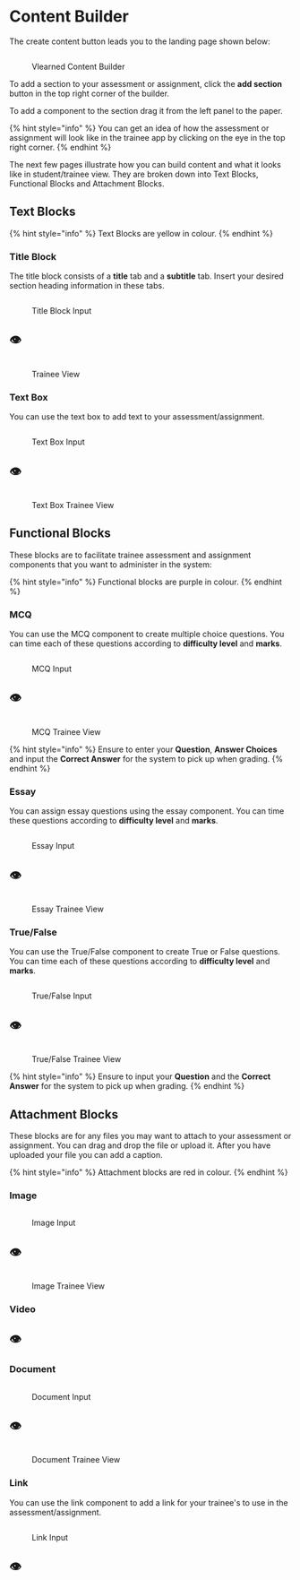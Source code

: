 # Content Builder

The create content button leads you to the landing page shown below:

<figure><img src="../../../../.gitbook/assets/cb.PNG" alt=""><figcaption><p>Vlearned Content Builder</p></figcaption></figure>

To add a section to your assessment or assignment, click the **add section** button in the top right corner of the builder.&#x20;

To add a component to the section drag it from the left panel to the paper.

{% hint style="info" %}
You can get an idea of how the assessment or assignment will look like in the trainee app by clicking on the eye in the top right corner.
{% endhint %}



The next few pages illustrate how you can build content and what it looks like in student/trainee view. They are broken down into Text Blocks, Functional Blocks and Attachment Blocks.

## Text Blocks

{% hint style="info" %}
Text Blocks are yellow in colour.
{% endhint %}

### Title Block

The title block consists of a **title** tab and a **subtitle** tab. Insert your desired section heading information in these tabs.

<figure><img src="../../../../.gitbook/assets/b1.PNG" alt=""><figcaption><p>Title Block Input</p></figcaption></figure>

## &#x20;                                                                 👁

<figure><img src="../../../../.gitbook/assets/b11.PNG" alt=""><figcaption><p>Trainee View</p></figcaption></figure>

### Text Box

You can use the text box to add text to your assessment/assignment.

<figure><img src="../../../../.gitbook/assets/b2.PNG" alt=""><figcaption><p>Text Box Input</p></figcaption></figure>

## &#x20;                                                                  👁

<figure><img src="../../../../.gitbook/assets/b22.PNG" alt=""><figcaption><p>Text Box Trainee View</p></figcaption></figure>

## Functional Blocks

These blocks are to facilitate trainee assessment and assignment components that you want to administer in the system:

{% hint style="info" %}
Functional blocks are purple in colour.
{% endhint %}

### MCQ

You can use the MCQ component to create multiple choice questions. You can time each of these questions according to **difficulty level** and **marks**.

<figure><img src="../../../../.gitbook/assets/b3.PNG" alt=""><figcaption><p>MCQ Input</p></figcaption></figure>

## &#x20;                                                                👁

<figure><img src="../../../../.gitbook/assets/b33.PNG" alt=""><figcaption><p>MCQ Trainee View</p></figcaption></figure>

{% hint style="info" %}
Ensure to enter your **Question**, **Answer Choices** and input the **Correct Answer** for the system to pick up when grading.
{% endhint %}

### Essay

You can assign essay questions using the essay component. You can time these questions according to **difficulty level** and **marks**.

<figure><img src="../../../../.gitbook/assets/b4.PNG" alt=""><figcaption><p>Essay Input</p></figcaption></figure>

## &#x20;                                                                👁

<figure><img src="../../../../.gitbook/assets/b44.PNG" alt=""><figcaption><p>Essay Trainee View</p></figcaption></figure>

### True/False

You can use the True/False component to create True or False questions. You can time each of these questions according to **difficulty level** and **marks**.&#x20;

<figure><img src="../../../../.gitbook/assets/b5.PNG" alt=""><figcaption><p>True/False Input</p></figcaption></figure>

## &#x20;                                                                 👁

<figure><img src="../../../../.gitbook/assets/b55.PNG" alt=""><figcaption><p>True/False Trainee View</p></figcaption></figure>

{% hint style="info" %}
Ensure to input your **Question** and the **Correct Answer** for the system to pick up when grading.
{% endhint %}



## Attachment Blocks

These blocks are for any files you may want to attach to your assessment or assignment. You can drag and drop the file or upload it. After you have uploaded your file you can add a caption.

{% hint style="info" %}
Attachment blocks are red in colour.
{% endhint %}

### Image

<figure><img src="../../../../.gitbook/assets/b6.PNG" alt=""><figcaption><p>Image Input</p></figcaption></figure>

## &#x20;                                                                👁

<figure><img src="../../../../.gitbook/assets/b66.PNG" alt=""><figcaption><p>Image Trainee View</p></figcaption></figure>

### Video

## &#x20;                                                                 👁

### Document

<figure><img src="../../../../.gitbook/assets/b7.PNG" alt=""><figcaption><p>Document Input</p></figcaption></figure>

## &#x20;                                                                👁

<figure><img src="../../../../.gitbook/assets/b77.PNG" alt=""><figcaption><p>Document Trainee View</p></figcaption></figure>

### Link

You can use the link component to add a link for your trainee's to use in the assessment/assignment.

<figure><img src="../../../../.gitbook/assets/b8.PNG" alt=""><figcaption><p>Link Input</p></figcaption></figure>

## &#x20;                                                                👁
